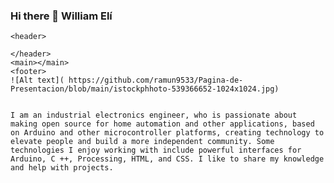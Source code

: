 ### Hi there 👋 William Elí


  <body>
  
    <header>
    
    </header>
    <main></main>
    <footer>
    ![Alt text]( https://github.com/ramun9533/Pagina-de-Presentacion/blob/main/istockphhoto-539366652-1024x1024.jpg)
    
    
    I am an industrial electronics engineer, who is passionate about making open source for home automation and other applications, based on Arduino and other microcontroller platforms, creating technology to elevate people and build a more independent community. Some technologies I enjoy working with include powerful interfaces for Arduino, C ++, Processing, HTML, and CSS. I like to share my knowledge and help with projects.
</footer>
  </body>




